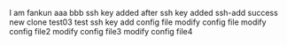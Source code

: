I am fankun
aaa
bbb
ssh key added
after ssh key added
ssh-add success
new clone test03 test ssh key
add config file
modify config file
modify config file2
modify config file3
modify config file4
